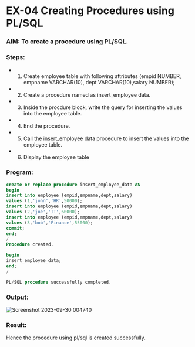 # EX-04 Creating Procedures using PL/SQL
### AIM: To create a procedure using PL/SQL.
### Steps:
- 1. Create employee table with following attributes (empid NUMBER, empname VARCHAR(10), dept VARCHAR(10),salary NUMBER);
- 2. Create a procedure named as insert_employee data.
- 3. Inside the procdure block, write the query for inserting the values into the employee table.
- 4. End the procedure.
- 5. Call the insert_employee data procedure to insert the values into the employee table.
- 6. Display the employee table
### Program:
```SQL
create or replace procedure insert_employee_data AS
begin
insert into employee (empid,empname,dept,salary)
values (1,'john','HR',50000);
insert into employee (empid,empname,dept,salary)
values (2,'joe','IT',60000);
insert into employee (empid,empname,dept,salary)
values (3,'bob','Finance',55000);
commit;
end;
/
Procedure created.

begin
insert_employee_data;
end;
/

PL/SQL procedure successfully completed.
```
### Output:
![Screenshot 2023-09-30 004740](https://github.com/ROHITJAIND/EX-4-Creating-Procedures-using-PL-SQL/assets/118707073/bb2e9dd8-d26b-489c-99a0-b070b55518d1)

### Result:
Hence the procedure using pl/sql is created successfully.
